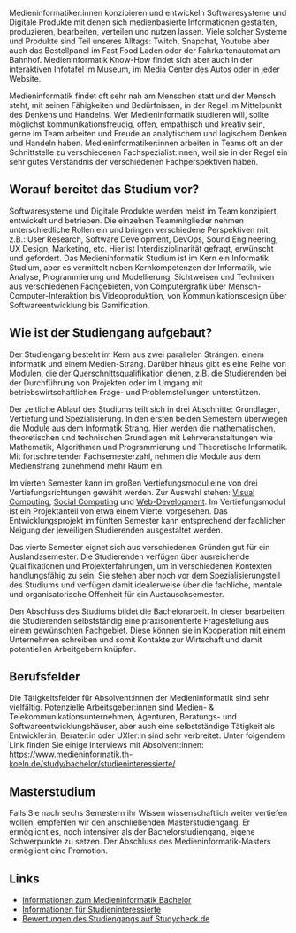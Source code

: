 
Medieninformatiker:innen konzipieren und entwickeln Softwaresysteme und Digitale Produkte mit denen sich medienbasierte Informationen gestalten, produzieren, bearbeiten, verteilen und nutzen lassen. Viele solcher Systeme und Produkte sind Teil unseres Alltags: Twitch, Snapchat, Youtube aber auch das Bestellpanel im Fast Food Laden oder der Fahrkartenautomat am Bahnhof. Medieninformatik Know-How findet sich aber auch in der interaktiven Infotafel im Museum, im Media Center des Autos oder in jeder Website.

Medieninformatik findet oft sehr nah am Menschen statt und der Mensch steht, mit seinen Fähigkeiten und Bedürfnissen, in der Regel im Mittelpunkt des Denkens und Handelns. Wer Medieninformatik studieren will, sollte möglichst kommunikationsfreudig, offen, empathisch und kreativ sein, gerne im Team arbeiten und Freude an analytischem und logischem Denken und Handeln haben. Medieninformatiker:innen arbeiten in Teams oft an der Schnittstelle zu verschiedenen Fachspezialist:innen, weil sie in der Regel ein sehr gutes Verständnis der verschiedenen Fachperspektiven haben. 

## Worauf bereitet das Studium vor?
Softwaresysteme und Digitale Produkte werden meist im Team konzipiert, entwickelt und betrieben. Die einzelnen Teammitglieder nehmen unterschiedliche Rollen ein und bringen verschiedene Perspektiven mit, z.B.: User Research, Software Development, DevOps, Sound Engineering, UX Design, Marketing, etc.
Hier ist Interdisziplinarität gefragt, erwünscht und gefordert. Das Medieninformatik Studium ist im Kern ein Informatik Studium, aber es vermittelt neben Kernkompetenzen der Informatik, wie Analyse, Programmierung und Modellierung, Sichtweisen und Techniken aus verschiedenen Fachgebieten, von Computergrafik über Mensch-Computer-Interaktion bis Videoproduktion, von Kommunikationsdesign über Softwareentwicklung bis Gamification.

## Wie ist der Studiengang aufgebaut?
Der Studiengang besteht im Kern aus zwei parallelen Strängen: einem Informatik und einem Medien-Strang. Darüber hinaus gibt es eine Reihe von Modulen, die der Querschnittsqualifikation dienen, z.B. die Studierenden bei der Durchführung von Projekten oder im Umgang mit betriebswirtschaftlichen Frage- und Problemstellungen unterstützen.

Der zeitliche Ablauf des Studiums teilt sich in drei Abschnitte: Grundlagen, Vertiefung und Spezialisierung. In den ersten beiden Semestern überwiegen die Module aus dem Informatik Strang. Hier werden die mathematischen, theoretischen und technischen Grundlagen mit Lehrveranstaltungen wie Mathematik, Algorithmen und Programmierung und Theoretische Informatik. Mit fortschreitender Fachsemesterzahl, nehmen die Module aus dem Medienstrang zunehmend mehr Raum ein.

Im vierten Semester kann im großen Vertiefungsmodul eine von drei Vertiefungsrichtungen gewählt werden. Zur Auswahl stehen: [Visual Computing](https://www.medieninformatik.th-koeln.de/study/bachelor/moduls/ba_vertiefung-visual-computing/), [Social Computing](https://www.medieninformatik.th-koeln.de/study/bachelor/moduls/ba_vertiefung_socialcomputing/) und [Web-Development](https://www.medieninformatik.th-koeln.de/study/bachelor/moduls/ba_vertiefung-web_development/). Im Vertiefungsmodul ist ein Projektanteil von etwa einem Viertel vorgesehen. Das Entwicklungsprojekt im fünften Semester kann entsprechend der fachlichen Neigung der jeweiligen Studierenden ausgestaltet werden.

Das vierte Semester eignet sich aus verschiedenen Gründen gut für ein Auslandssemester. Die Studierenden verfügen über ausreichende Qualifikationen und Projekterfahrungen, um in verschiedenen Kontexten handlungsfähig zu sein. Sie stehen aber noch vor dem Spezialisierungsteil des Studiums und verfügen damit idealerweise über die fachliche, mentale und organisatorische Offenheit für ein Austauschsemester. 

Den Abschluss des Studiums bildet die Bachelorarbeit. In dieser bearbeiten die Studierenden selbstständig eine praxisorientierte Fragestellung aus einem gewünschten Fachgebiet. Diese können sie in Kooperation mit einem Unternehmen schreiben und somit Kontakte zur Wirtschaft und damit potentiellen Arbeitgebern knüpfen.

## Berufsfelder
Die Tätigkeitsfelder für Absolvent:innen der Medieninformatik sind sehr vielfältig. Potenzielle Arbeitsgeber:innen sind Medien- & Telekommunikationsunternehmen, Agenturen, Beratungs- und Softwareentwicklungshäuser, aber auch eine selbstständige Tätigkeit als Entwickler:in, Berater:in oder UXler:in sind sehr verbreitet. Unter folgendem Link finden Sie einige Interviews mit Absolvent:innen:
https://www.medieninformatik.th-koeln.de/study/bachelor/studieninteressierte/

## Masterstudium
Falls Sie nach sechs Semestern ihr Wissen wissenschaftlich weiter vertiefen wollen, empfehlen wir den anschließenden Masterstudiengang. Er ermöglicht es, noch intensiver als der Bachelorstudiengang, eigene Schwerpunkte zu setzen. Der Abschluss des Medieninformatik-Masters ermöglicht eine Promotion.

## Links
- [Informationen zum Medieninformatik Bachelor](https://www.medieninformatik.th-koeln.de/study/bachelor/)
- [Informationen für Studieninteressierte](https://www.medieninformatik.th-koeln.de/study/bachelor/studieninteressierte/)
- [Bewertungen des Studiengangs auf Studycheck.de](https://www.studycheck.de/studium/medieninformatik/th-koeln-2052)